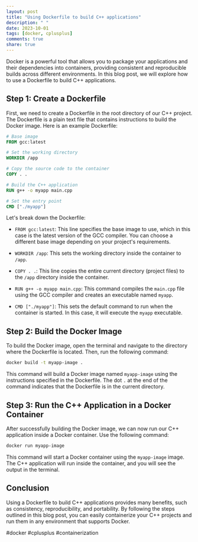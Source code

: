 ```yaml
---
layout: post
title: "Using Dockerfile to build C++ applications"
description: " "
date: 2023-10-01
tags: [docker, cplusplus]
comments: true
share: true
---
```


Docker is a powerful tool that allows you to package your applications and their dependencies into containers, providing consistent and reproducible builds across different environments. In this blog post, we will explore how to use a Dockerfile to build C++ applications.

## Step 1: Create a Dockerfile

First, we need to create a Dockerfile in the root directory of our C++ project. The Dockerfile is a plain text file that contains instructions to build the Docker image. Here is an example Dockerfile:

```Dockerfile
# Base image
FROM gcc:latest

# Set the working directory
WORKDIR /app

# Copy the source code to the container
COPY . .

# Build the C++ application
RUN g++ -o myapp main.cpp

# Set the entry point
CMD ["./myapp"]
```

Let's break down the Dockerfile:

- `FROM gcc:latest`: This line specifies the base image to use, which in this case is the latest version of the GCC compiler. You can choose a different base image depending on your project's requirements.

- `WORKDIR /app`: This sets the working directory inside the container to `/app`.

- `COPY . .`: This line copies the entire current directory (project files) to the `/app` directory inside the container.

- `RUN g++ -o myapp main.cpp`: This command compiles the `main.cpp` file using the GCC compiler and creates an executable named `myapp`.

- `CMD ["./myapp"]`: This sets the default command to run when the container is started. In this case, it will execute the `myapp` executable.

## Step 2: Build the Docker Image

To build the Docker image, open the terminal and navigate to the directory where the Dockerfile is located. Then, run the following command:

```bash
docker build -t myapp-image .
```

This command will build a Docker image named `myapp-image` using the instructions specified in the Dockerfile. The dot `.` at the end of the command indicates that the Dockerfile is in the current directory.

## Step 3: Run the C++ Application in a Docker Container

After successfully building the Docker image, we can now run our C++ application inside a Docker container. Use the following command:

```bash
docker run myapp-image
```

This command will start a Docker container using the `myapp-image` image. The C++ application will run inside the container, and you will see the output in the terminal.

## Conclusion

Using a Dockerfile to build C++ applications provides many benefits, such as consistency, reproducibility, and portability. By following the steps outlined in this blog post, you can easily containerize your C++ projects and run them in any environment that supports Docker.

#docker #cplusplus #containerization